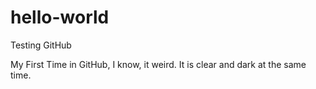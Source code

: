 # hello-world
Testing GitHub

My First Time in GitHub, I know, it weird.
It is clear and dark at the same time.
